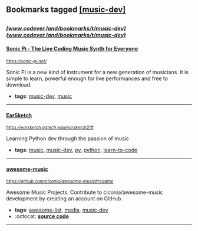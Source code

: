 ## Bookmarks tagged [[music-dev]](https://www.codever.land/search?q=[music-dev])

_<sup><sup>[www.codever.land/bookmarks/t/music-dev](www.codever.land/bookmarks/t/music-dev)</sup></sup>_
---
#### [Sonic Pi - The Live Coding Music Synth for Everyone](https://sonic-pi.net/)
_<sup>https://sonic-pi.net/</sup>_

Sonic Pi is a new kind of instrument for a new generation of musicians. It is simple to learn, powerful enough for live performances and free to download.
* **tags**: [music-dev](../tagged/music-dev.md), [music](../tagged/music.md)
---
#### [EarSketch](https://earsketch.gatech.edu/earsketch2/#)
_<sup>https://earsketch.gatech.edu/earsketch2/#</sup>_

Learning Python dev through the passion of music
* **tags**: [music](../tagged/music.md), [music-dev](../tagged/music-dev.md), [py](../tagged/py.md), [python](../tagged/python.md), [learn-to-code](../tagged/learn-to-code.md)
---
#### [awesome-music](https://github.com/ciconia/awesome-music#readme)
_<sup>https://github.com/ciconia/awesome-music#readme</sup>_

Awesome Music Projects. Contribute to ciconia/awesome-music development by creating an account on GitHub.
* **tags**: [awesome-list](../tagged/awesome-list.md), [media](../tagged/media.md), [music-dev](../tagged/music-dev.md)
* :octocat: **[source code](https://github.com/ciconia/awesome-music#readme)**
---
